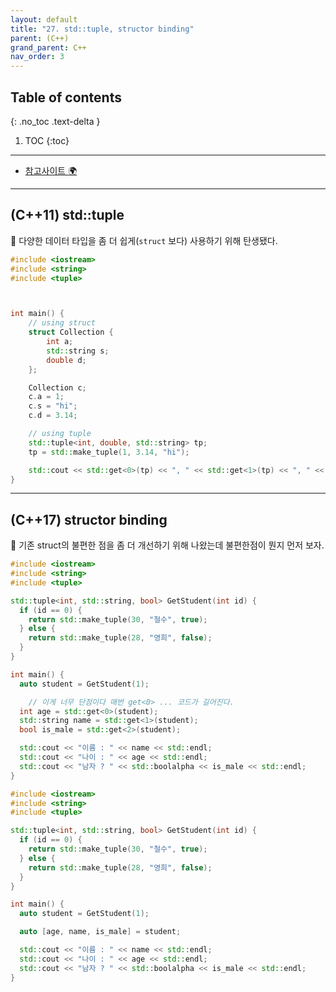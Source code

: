 ```yaml
---
layout: default
title: "27. std::tuple, structor binding"
parent: (C++)
grand_parent: C++
nav_order: 3
---
```


## Table of contents
{: .no_toc .text-delta }

1. TOC
{:toc}

---

* [참고사이트 🌍](https://modoocode.com/309)

---

## (C++11) std::tuple

👾 다양한 데이터 타입을 좀 더 쉽게(`struct` 보다) 사용하기 위해 탄생됐다.

```cpp
#include <iostream>
#include <string>
#include <tuple>



int main() {
    // using struct
    struct Collection {
        int a;
        std::string s;
        double d;
    };

    Collection c;
    c.a = 1;
    c.s = "hi";
    c.d = 3.14;

    // using tuple
    std::tuple<int, double, std::string> tp;
    tp = std::make_tuple(1, 3.14, "hi");

    std::cout << std::get<0>(tp) << ", " << std::get<1>(tp) << ", " << std::get<2>(tp) << std::endl;
}
```

---

## (C++17) structor binding

👾 기존 struct의 불편한 점을 좀 더 개선하기 위해 나왔는데 불편한점이 뭔지 먼저 보자.

```cpp
#include <iostream>
#include <string>
#include <tuple>

std::tuple<int, std::string, bool> GetStudent(int id) {
  if (id == 0) {
    return std::make_tuple(30, "철수", true);
  } else {
    return std::make_tuple(28, "영희", false);
  }
}

int main() {
  auto student = GetStudent(1);

    // 이게 너무 단점이다 매번 get<0> ... 코드가 길어진다.
  int age = std::get<0>(student);
  std::string name = std::get<1>(student);
  bool is_male = std::get<2>(student);

  std::cout << "이름 : " << name << std::endl;
  std::cout << "나이 : " << age << std::endl;
  std::cout << "남자 ? " << std::boolalpha << is_male << std::endl;
}
```

```cpp
#include <iostream>
#include <string>
#include <tuple>

std::tuple<int, std::string, bool> GetStudent(int id) {
  if (id == 0) {
    return std::make_tuple(30, "철수", true);
  } else {
    return std::make_tuple(28, "영희", false);
  }
}

int main() {
  auto student = GetStudent(1);

  auto [age, name, is_male] = student;

  std::cout << "이름 : " << name << std::endl;
  std::cout << "나이 : " << age << std::endl;
  std::cout << "남자 ? " << std::boolalpha << is_male << std::endl;
}
```